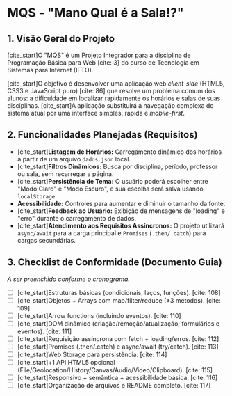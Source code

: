 # MQS - "Mano Qual é a Sala!?"

## 1. Visão Geral do Projeto

[cite_start]O "MQS" é um Projeto Integrador para a disciplina de Programação Básica para Web [cite: 3] do curso de Tecnologia em Sistemas para Internet (IFTO).

[cite_start]O objetivo é desenvolver uma aplicação web *client-side* (HTML5, CSS3 e JavaScript puro) [cite: 86] que resolve um problema comum dos alunos: a dificuldade em localizar rapidamente os horários e salas de suas disciplinas. [cite_start]A aplicação substituirá a navegação complexa do sistema atual por uma interface simples, rápida e *mobile-first*.

## 2. Funcionalidades Planejadas (Requisitos)

* [cite_start]**Listagem de Horários:** Carregamento dinâmico dos horários a partir de um arquivo `dados.json` local.
* [cite_start]**Filtros Dinâmicos:** Busca por disciplina, período, professor ou sala, sem recarregar a página.
* [cite_start]**Persistência de Tema:** O usuário poderá escolher entre "Modo Claro" e "Modo Escuro", e sua escolha será salva usando `localStorage`.
* **Acessibilidade:** Controles para aumentar e diminuir o tamanho da fonte.
* [cite_start]**Feedback ao Usuário:** Exibição de mensagens de "loading" e "erro" durante o carregamento de dados.
* [cite_start]**Atendimento aos Requisitos Assíncronos:** O projeto utilizará `async/await` para a carga principal e `Promises` (`.then/.catch`) para cargas secundárias.

## 3. Checklist de Conformidade (Documento Guia)

*A ser preenchido conforme o cronograma.*

- [ ] [cite_start]Estruturas básicas (condicionais, laços, funções). [cite: 108]
- [ ] [cite_start]Objetos + Arrays com map/filter/reduce (≥3 métodos). [cite: 109]
- [ ] [cite_start]Arrow functions (incluindo eventos). [cite: 110]
- [ ] [cite_start]DOM dinâmico (criação/remoção/atualização; formulários e eventos). [cite: 111]
- [ ] [cite_start]Requisição assíncrona com fetch + loading/erros. [cite: 112]
- [ ] [cite_start]Promises (.then/.catch) e async/await (try/catch). [cite: 113]
- [ ] [cite_start]Web Storage para persistência. [cite: 114]
- [ ] [cite_start]+1 API HTML5 opcional (File/Geolocation/History/Canvas/Audio/Video/Clipboard). [cite: 115]
- [ ] [cite_start]Responsivo + semântica + acessibilidade básica. [cite: 116]
- [ ] [cite_start]Organização de arquivos e README completo. [cite: 117]